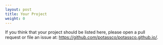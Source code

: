 ```yaml
---
layout: post
title: Your Project
weight: 0
---
```

If you think that your project should be listed here, please open a pull request or file an issue at: <https://github.com/potassco/potassco.github.io/>.
